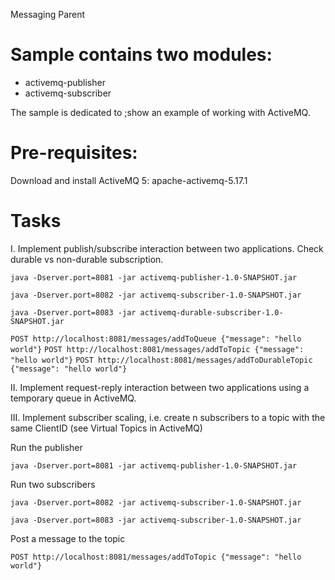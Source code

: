 Messaging Parent

# Sample contains two modules:
- activemq-publisher
- activemq-subscriber

The sample is dedicated to ;show an example of working with ActiveMQ.

# Pre-requisites:
 Download and install ActiveMQ 5: apache-activemq-5.17.1

# Tasks
I. Implement publish/subscribe interaction between two applications. Check durable vs non-durable subscription.

`java -Dserver.port=8081 -jar activemq-publisher-1.0-SNAPSHOT.jar`

`java -Dserver.port=8082 -jar activemq-subscriber-1.0-SNAPSHOT.jar`

`java -Dserver.port=8083 -jar activemq-durable-subscriber-1.0-SNAPSHOT.jar`

`POST http://localhost:8081/messages/addToQueue {"message": "hello world"}`
`POST http://localhost:8081/messages/addToTopic {"message": "hello world"}`
`POST http://localhost:8081/messages/addToDurableTopic {"message": "hello world"}`

II. Implement request-reply interaction between two applications using a temporary queue in ActiveMQ.


III. Implement subscriber scaling, i.e. create n subscribers to a topic with the same ClientID (see Virtual Topics in ActiveMQ)

Run the publisher

`java -Dserver.port=8081 -jar activemq-publisher-1.0-SNAPSHOT.jar`

Run two subscribers

`java -Dserver.port=8082 -jar activemq-subscriber-1.0-SNAPSHOT.jar`

`java -Dserver.port=8083 -jar activemq-subscriber-1.0-SNAPSHOT.jar`

Post a message to the topic

`POST http://localhost:8081/messages/addToTopic {"message": "hello world"}`